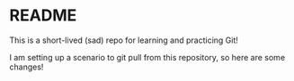 # README

This is a short-lived (sad) repo for learning and practicing Git!

I am setting up a scenario to git pull from this repository, so here are some changes!
